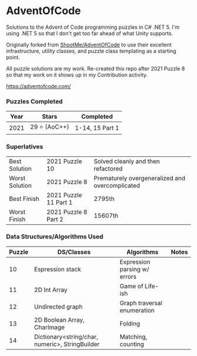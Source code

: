 # AdventOfCode
Solutions to the Advent of Code programming puzzles in C# .NET 5. I'm using .NET 5 so that I don't get too far ahead of what Unity supports.

Originally forked from [ShootMe/AdventOfCode](https://github.com/ShootMe/AdventOfCode) to use their excellent infrastructure, utility classes, and puzzle class templating as a starting point.

All puzzle solutions are my work. Re-created this repo after 2021 Puzzle 8 so that my work on it shows up in my Contribution activity.



https://adventofcode.com/

### Puzzles Completed
| Year | Stars | Completed |
| ---- | ----- | --------- |
| 2021 | 29 :star: (AoC++)| 1-14, 15 Part 1 |

### Superlatives
| | | |
| - | - | - |
| Best Solution | 2021 Puzzle 10 | Solved cleanly and then refactored |
| Worst Solution | 2021 Puzzle 8 | Prematurely overgeneralized and overcomplicated |
| Best Finish | 2021 Puzzle 11 Part 1 | 2795th |
| Worst Finish | 2021 Puzzle 8 Part 2 | 15607th |

### Data Structures/Algorithms Used
| Puzzle | DS/Classes|Algorithms | Notes |
|-|-|-|-|
|10|Espression stack|Expression parsing w/ errors||
|11|2D Int Array|Game of Life-ish||
|12|Undirected graph|Graph traversal enumeration||
|13|2D Boolean Array, CharImage|Folding||
|14|Dictionary<string/char, numeric>, StringBuilder|Matching, counting|



